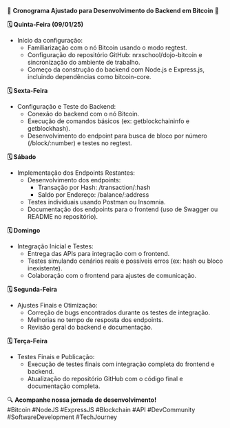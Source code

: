 ​🚀 **Cronograma Ajustado para Desenvolvimento do Backend em Bitcoin** 🚀

**🗓️ Quinta-Feira (09/01/25)**  
- Início da configuração:  
  - Familiarização com o nó Bitcoin usando o modo regtest.  
  - Configuração do repositório GitHub: nrxschool/dojo-bitcoin e sincronização do ambiente de trabalho.  
  - Começo da construção do backend com Node.js e Express.js, incluindo dependências como bitcoin-core.

**🗓️ Sexta-Feira**  
- Configuração e Teste do Backend:  
  - Conexão do backend com o nó Bitcoin.  
  - Execução de comandos básicos (ex: getblockchaininfo e getblockhash).  
  - Desenvolvimento do endpoint para busca de bloco por número (/block/:number) e testes no regtest.

**🗓️ Sábado**  
- Implementação dos Endpoints Restantes:  
  - Desenvolvimento dos endpoints:  
    - Transação por Hash: /transaction/:hash  
    - Saldo por Endereço: /balance/:address  
  - Testes individuais usando Postman ou Insomnia.  
  - Documentação dos endpoints para o frontend (uso de Swagger ou README no repositório).

**🗓️ Domingo**  
- Integração Inicial e Testes:  
  - Entrega das APIs para integração com o frontend.  
  - Testes simulando cenários reais e possíveis erros (ex: hash ou bloco inexistente).  
  - Colaboração com o frontend para ajustes de comunicação.

**🗓️ Segunda-Feira**  
- Ajustes Finais e Otimização:  
  - Correção de bugs encontrados durante os testes de integração.  
  - Melhorias no tempo de resposta dos endpoints.  
  - Revisão geral do backend e documentação.

**🗓️ Terça-Feira**  
- Testes Finais e Publicação:  
  - Execução de testes finais com integração completa do frontend e backend.  
  - Atualização do repositório GitHub com o código final e documentação completa.

🔍 **Acompanhe nossa jornada de desenvolvimento!**  
#Bitcoin #NodeJS #ExpressJS #Blockchain #API #DevCommunity #SoftwareDevelopment #TechJourney
